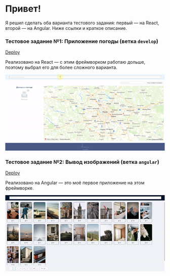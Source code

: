 # Привет!

Я решил сделать оба варианта тестового задания: первый — на React, второй — на Angular. Ниже ссылки и краткое описание.

### Тестовое задание №1: Приложение погоды (ветка ```develop```)

[Deploy](https://solarlab.vercel.app/)

Реализовано на React — с этим фреймворком работаю дольше, поэтому выбрал его для более сложного варианта.

![Демо работы приложения погоды](https://github.com/Maxxx1mHR/Solarlab/blob/develop/src/assets/gif/demo-weather.gif?raw=true)  

### Тестовое задание №2: Вывод изображений (ветка ```angular```)

[Deploy](https://solarlab-angular.vercel.app/)

Реализовано на Angular — это моё первое приложение на этом фреймворке.

![Демо работы приложения вывод изображений](https://github.com/Maxxx1mHR/Solarlab/blob/develop/src/assets/gif/demo-photos.gif?raw=true)  